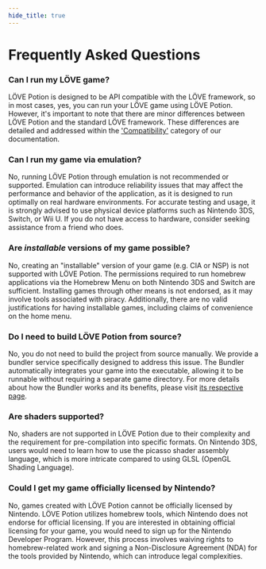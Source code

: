 ```yaml
---
hide_title: true
---
```


# Frequently Asked Questions

### Can I run my LÖVE game?

LÖVE Potion is designed to be API compatible with the LÖVE framework, so in most cases, yes, you can run your LÖVE game using LÖVE Potion. However, it's important to note that there are minor differences between LÖVE Potion and the standard LÖVE framework. These differences are detailed and addressed within the ['Compatibility'](/docs/compatibility/general.md) category of our documentation.

### Can I run my game via emulation?

No, running LÖVE Potion through emulation is not recommended or supported. Emulation can introduce reliability issues that may affect the performance and behavior of the application, as it is designed to run optimally on real hardware environments. For accurate testing and usage, it is strongly advised to use physical device platforms such as Nintendo 3DS, Switch, or Wii U. If you do not have access to hardware, consider seeking assistance from a friend who does.

### Are _installable_ versions of my game possible?

No, creating an "installable" version of your game (e.g. CIA or NSP) is not supported with LÖVE Potion. The permissions required to run homebrew applications via the Homebrew Menu on both Nintendo 3DS and Switch are sufficient. Installing games through other means is not endorsed, as it may involve tools associated with piracy. Additionally, there are no valid justifications for having installable games, including claims of convenience on the home menu.

### Do I need to build LÖVE Potion from source?

No, you do not need to build the project from source manually. We provide a bundler service specifically designed to address this issue. The Bundler automatically integrates your game into the executable, allowing it to be runnable without requiring a separate game directory. For more details about how the Bundler works and its benefits, please visit [its respective page](/docs/bundler-app/overview.md).

### Are shaders supported?

No, shaders are not supported in LÖVE Potion due to their complexity and the requirement for pre-compilation into specific formats. On Nintendo 3DS, users would need to learn how to use the picasso shader assembly language, which is more intricate compared to using GLSL (OpenGL Shading Language).

### Could I get my game officially licensed by Nintendo?

No, games created with LÖVE Potion cannot be officially licensed by Nintendo. LÖVE Potion utilizes homebrew tools, which Nintendo does not endorse for official licensing. If you are interested in obtaining official licensing for your game, you would need to sign up for the Nintendo Developer Program. However, this process involves waiving rights to homebrew-related work and signing a Non-Disclosure Agreement (NDA) for the tools provided by Nintendo, which can introduce legal complexities.
